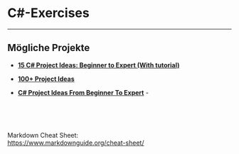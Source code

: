 # C#-Exercises
---


## Mögliche Projekte
- **[15 C# Project Ideas: Beginner to Expert (With tutorial)](https://dev.to/nerdjfpb/15-c-project-ideas-beginner-to-expert-with-tutorial-iio)** 

- **[100+ Project Ideas](https://dev.to/samborick/100-project-ideas-oda)** 

- **[C# Project Ideas From Beginner To Expert](https://codersera.com/blog/c-project-ideas/)** -

<br>
<br>
<br>

Markdown Cheat Sheet:  
https://www.markdownguide.org/cheat-sheet/
